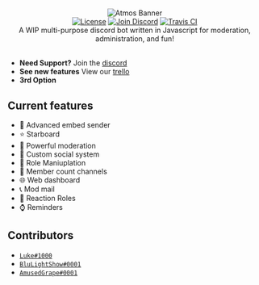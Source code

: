 #

<center>
    <img src="https://userfiles.uptimerobot.com/img/567954-1532058998.png" alt="Atmos Banner"><br>
    <a href="LICENSE"><img src="https://img.shields.io/github/license/324Luke/TOTALLY-NOT-A-ROBOT.svg" alt="License"></a>
    <a href="https://discord.gg"><img src="https://img.shields.io/discord/528810369607663621.svg?color=%237289DA&logo=join" alt="Join Discord"></a>
    <a href="https://travis-ci.org/junodevs/atmos"><img src="https://api.travis-ci.org/324Luke/palida.svg?branch=development" alt="Travis CI"></a><br>
    A WIP multi-purpose discord bot written in Javascript for moderation, administration, and fun!<br><br>
</center>

* **Need Support?** Join the [discord](https://discord.gg)
* **See new features** View our [trello](https://trello.com)
* **3rd Option**

## Current features

* 📎 Advanced embed sender
* ⭐ Starboard
* 🔨 Powerful moderation
* 📱 Custom social system
* 📁 Role Maniuplation
* 🔢 Member count channels
* 🌐 Web dashboard
* 📞 Mod mail
* 🎨 Reaction Roles
* ⌚ Reminders

## Contributors

* [`Luke#1000`](https://lukewhrit.xyz)
* [`BluLightShow#0001`](https://blulightshow.space)
* [`AmusedGrape#0001`](https://github.com/jackmerrill)